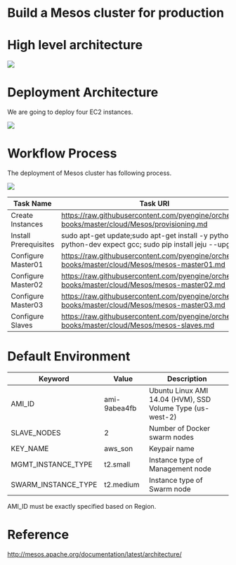 # Build a Mesos cluster for production

# High level architecture

<img src="http://mesos.apache.org/assets/img/documentation/architecture3.jpg">

# Deployment Architecture
We are going to deploy four EC2 instances.

<img src="https://raw.githubusercontent.com/pyengine/orchestra-books/master/cloud/Mesos/deployment.png">

# Workflow Process

The deployment of Mesos cluster has following process.

<img src="https://raw.githubusercontent.com/pyengine/orchestra-books/master/cloud/Mesos/workflow.png">

Task Name | Task URI
----        | ----
Create Instances| https://raw.githubusercontent.com/pyengine/orchestra-books/master/cloud/Mesos/provisioning.md
Install Prerequisites  | sudo apt-get update;sudo apt-get install -y python-pip python-dev expect gcc; sudo pip install jeju --upgrade
Configure Master01 | https://raw.githubusercontent.com/pyengine/orchestra-books/master/cloud/Mesos/mesos-master01.md
Configure Master02 | https://raw.githubusercontent.com/pyengine/orchestra-books/master/cloud/Mesos/mesos-master02.md
Configure Master03 | https://raw.githubusercontent.com/pyengine/orchestra-books/master/cloud/Mesos/mesos-master03.md
Configure Slaves    | https://raw.githubusercontent.com/pyengine/orchestra-books/master/cloud/Mesos/mesos-slaves.md

 
# Default Environment

Keyword | Value | Description
----    | ----  | ----
AMI_ID   | ami-9abea4fb | Ubuntu Linux AMI 14.04 (HVM), SSD Volume Type (us-west-2)
SLAVE_NODES   | 2       | Number of Docker swarm nodes
KEY_NAME   | aws_son    | Keypair name
MGMT_INSTANCE_TYPE | t2.small   | Instance type of Management node
SWARM_INSTANCE_TYPE | t2.medium  | Instance type of Swarm node

AMI_ID must be exactly specified based on Region.

# Reference
http://mesos.apache.org/documentation/latest/architecture/
